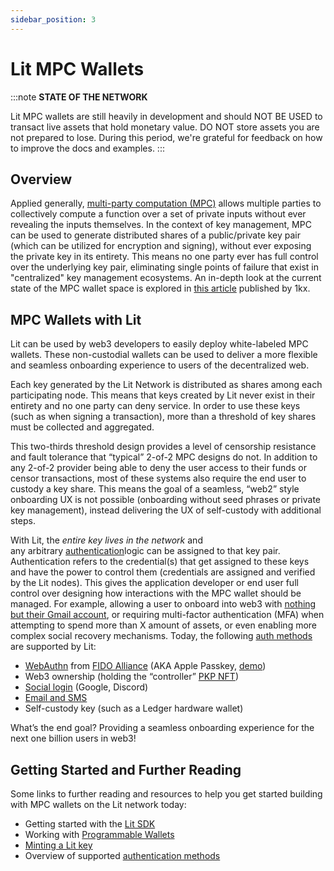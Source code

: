 ```yaml
---
sidebar_position: 3
---
```


# Lit MPC Wallets

:::note
**STATE OF THE NETWORK**

Lit MPC wallets are still heavily in development and should NOT BE USED to transact live assets that hold monetary value. DO NOT store assets you are not prepared to lose. During this period, we're grateful for feedback on how to improve the docs and examples.
:::

## Overview

Applied generally, [multi-party computation (MPC)](https://en.wikipedia.org/wiki/Secure_multi-party_computation) allows multiple parties to collectively compute a function over a set of private inputs without ever revealing the inputs themselves. In the context of key management, MPC can be used to generate distributed shares of a public/private key pair (which can be utilized for encryption and signing), without ever exposing the private key in its entirety. This means no one party ever has full control over the underlying key pair, eliminating single points of failure that exist in "centralized" key management ecosystems. An in-depth look at the current state of the MPC wallet space is explored in [this article](https://medium.com/1kxnetwork/wallets-91c7c3457578) published by 1kx.

## MPC Wallets with Lit

Lit can be used by web3 developers to easily deploy white-labeled MPC wallets. These non-custodial wallets can be used to deliver a more flexible and seamless onboarding experience to users of the decentralized web.

Each key generated by the Lit Network is distributed as shares among each participating node. This means that keys created by Lit never exist in their entirety and no one party can deny service. In order to use these keys (such as when signing a transaction), more than a threshold of key shares must be collected and aggregated.

This two-thirds threshold design provides a level of censorship resistance and fault tolerance that “typical” 2-of-2 MPC designs do not. In addition to any 2-of-2 provider being able to deny the user access to their funds or censor transactions, most of these systems also require the end user to custody a key share. This means the goal of a seamless, “web2” style onboarding UX is not possible (onboarding without seed phrases or private key management), instead delivering the UX of self-custody with additional steps. 

With Lit, the *entire key lives in the network* and any arbitrary [authentication](/v3/sdk/wallets/auth-methods)logic can be assigned to that key pair. Authentication refers to the credential(s) that get assigned to these keys and have the power to control them (credentials are assigned and verified by the Lit nodes). This gives the application developer or end user full control over designing how interactions with the MPC wallet should be managed. For example, allowing a user to onboard into web3 with [nothing but their Gmail account](https://spark.litprotocol.com/wallet-abstraction-with-google-oauth/), or requiring multi-factor authentication (MFA) when attempting to spend more than X amount of assets, or even enabling more complex social recovery mechanisms. Today, the following [auth methods](/v3/sdk/authentication/session-sigs/auth-methods/overview) are supported by Lit:

- [WebAuthn](https://developer.litprotocol.com/pkp/authMethods/webAuthn) from [FIDO Alliance](/v3/sdk/authentication/session-sigs/auth-methods/web-authn) (AKA Apple Passkey, [demo](http://getlit.dev/demo))
- Web3 ownership (holding the “controller” [PKP NFT](https://explorer.litprotocol.com/mint-pkp))
- [Social login](/v3/sdk/authentication/session-sigs/auth-methods/social-login) (Google, Discord)
- [Email and SMS](/v3/sdk/authentication/session-sigs/auth-methods/email-sms)
- Self-custody key (such as a Ledger hardware wallet)

What’s the end goal? Providing a seamless onboarding experience for the next one billion users in web3!

## Getting Started and Further Reading

Some links to further reading and resources to help you get started building with MPC wallets on the Lit network today:

- Getting started with the [Lit SDK](/v3/sdk/installation)
- Working with [Programmable Wallets](/v3/sdk/wallets/intro)
- [Minting a Lit key](v3/sdk/wallets/minting)
- Overview of supported [authentication methods](/v3/sdk/authentication/session-sigs/auth-methods/overview)